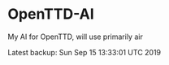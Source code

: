 # OpenTTD-AI
My AI for OpenTTD, will use primarily air

Latest backup: Sun Sep 15 13:33:01 UTC 2019
